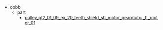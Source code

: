 * oobb
  * part
    * [pulley_gt2_01_09_ex_20_teeth_shield_sh_motor_gearmotor_tt_motor_01](oobb/part/pulley_gt2_01_09_ex_20_teeth_shield_sh_motor_gearmotor_tt_motor_01)
